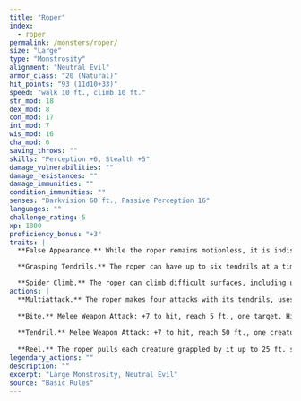 ```yaml
---
title: "Roper"
index:
  - roper
permalink: /monsters/roper/
size: "Large"
type: "Monstrosity"
alignment: "Neutral Evil"
armor_class: "20 (Natural)"
hit_points: "93 (11d10+33)"
speed: "walk 10 ft., climb 10 ft."
str_mod: 18
dex_mod: 8
con_mod: 17
int_mod: 7
wis_mod: 16
cha_mod: 6
saving_throws: ""
skills: "Perception +6, Stealth +5"
damage_vulnerabilities: ""
damage_resistances: ""
damage_immunities: ""
condition_immunities: ""
senses: "Darkvision 60 ft., Passive Perception 16"
languages: ""
challenge_rating: 5
xp: 1800
proficiency_bonus: "+3"
traits: |
  **False Appearance.** While the roper remains motionless, it is indistinguishable from a normal cave formation, such as a stalagmite.

  **Grasping Tendrils.** The roper can have up to six tendrils at a time. Each tendril can be attacked (AC 20; 10 hit points; immunity to poison and psychic damage). Destroying a tendril deals no damage to the roper, which can extrude a replacement tendril on its next turn. A tendril can also be broken if a creature takes an action and succeeds on a DC 15 Strength check against it.

  **Spider Climb.** The roper can climb difficult surfaces, including upside down on ceilings, without needing to make an ability check.
actions: |
  **Multiattack.** The roper makes four attacks with its tendrils, uses Reel, and makes one attack with its bite.
  
  **Bite.** Melee Weapon Attack: +7 to hit, reach 5 ft., one target. Hit: 22 (4d8 + 4) piercing damage.
  
  **Tendril.** Melee Weapon Attack: +7 to hit, reach 50 ft., one creature. Hit: The target is grappled (escape DC 15). Until the grapple ends, the target is restrained and has disadvantage on Strength checks and Strength saving throws, and the roper can't use the same tendril on another target.
  
  **Reel.** The roper pulls each creature grappled by it up to 25 ft. straight toward it.  
legendary_actions: ""
description: ""
excerpt: "Large Monstrosity, Neutral Evil"
source: "Basic Rules"
---
```

